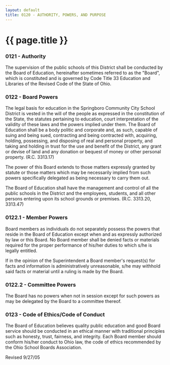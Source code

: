 ```yaml
---
layout: default
title: 0120 - AUTHORITY, POWERS, AND PURPOSE
---
```


{{ page.title }}
================

### 0121 - Authority

The supervision of the public schools of this District shall be
conducted by the Board of Education, hereinafter sometimes referred to
as the "Board", which is constituted and is governed by Code Title 33
Education and Libraries of the Revised Code of the State of Ohio.

### 0122 - Board Powers

The legal basis for education in the Springboro Community City School
District is vested in the will of the people as expressed in the
constitution of the State, the statutes pertaining to education, court
interpretation of the validity of these laws and the powers implied
under them. The Board of Education shall be a body politic and corporate
and, as such, capable of suing and being sued, contracting and being
contracted with, acquiring, holding, possessing, and disposing of real
and personal property, and taking and holding in trust for the use and
benefit of the District, any grant or devise of land and any donation or
bequest of money or other personal property. (R.C. 3313.17)

The power of this Board extends to those matters expressly granted by
statute or those matters which may be necessarily implied from such
powers specifically delegated as being necessary to carry them out.

The Board of Education shall have the management and control of all the
public schools in the District and the employees, students, and all
other persons entering upon its school grounds or premises. (R.C.
3313.20, 3313.47)

### 0122.1 - Member Powers

Board members as individuals do not separately possess the powers that
reside in the Board of Education except when and as expressly authorized
by law or this Board. No Board member shall be denied facts or materials
required for the proper performance of his/her duties to which s/he is
legally entitled.

If in the opinion of the Superintendent a Board member's request(s) for
facts and information is administratively unreasonable, s/he may
withhold said facts or material until a ruling is made by the Board.

### 0122.2 - Committee Powers

The Board has no powers when not in session except for such powers as
may be delegated by the Board to a committee thereof.

### 0123 - Code of Ethics/Code of Conduct

The Board of Education believes quality public education and good Board
service should be conducted in an ethical manner with traditional
principles such as honesty, trust, fairness, and integrity. Each Board
member should conform his/her conduct to Ohio law, the code of ethics
recommended by the Ohio School Boards Association.

Revised 9/27/05
